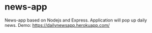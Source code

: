 # news-app
News-app based on Nodejs and Express.
Application will pop up daily news. 
Demo: https://dailynewsapp.herokuapp.com/
